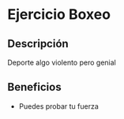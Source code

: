 # Ejercicio Boxeo

## Descripción
Deporte algo violento pero genial

## Beneficios
- Puedes probar tu fuerza